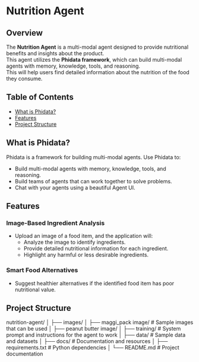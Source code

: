 # Nutrition Agent

## Overview

The **Nutrition Agent** is a multi-modal agent designed to provide nutritional benefits and insights about the product.  
This agent utilizes the **Phidata framework**, which can build multi-modal agents with memory, knowledge, tools, and reasoning.  
This will help users find detailed information about the nutrition of the food they consume.

## Table of Contents

- [What is Phidata?](#what-is-phidata)
- [Features](#features)
- [Project Structure](#project-structure)

## What is Phidata?

Phidata is a framework for building multi-modal agents. Use Phidata to:

- Build multi-modal agents with memory, knowledge, tools, and reasoning.
- Build teams of agents that can work together to solve problems.
- Chat with your agents using a beautiful Agent UI.

## Features

### Image-Based Ingredient Analysis

- Upload an image of a food item, and the application will:
  - Analyze the image to identify ingredients.
  - Provide detailed nutritional information for each ingredient.
  - Highlight any harmful or less desirable ingredients.

### Smart Food Alternatives

- Suggest healthier alternatives if the identified food item has poor nutritional value.

## Project Structure

nutrition-agent/ │ ├── images/ │ ├── maggi_pack image/ # Sample images that can be used │ ├── peanut butter image/
│ ├── training/ # System prompt and instructions for the agent to work │ ├── data/ # Sample data and datasets │ ├── docs/ # Documentation and resources │ ├── requirements.txt # Python dependencies │ └── README.md # Project documentation
